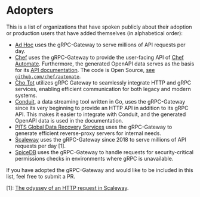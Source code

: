# Adopters

This is a list of organizations that have spoken publicly about their adoption or
production users that have added themselves (in alphabetical order):

- [Ad Hoc](http://adhocteam.us/) uses the gRPC-Gateway to serve millions of
  API requests per day.
- [Chef](https://www.chef.io/) uses the gRPC-Gateway to provide the user-facing
  API of [Chef Automate](https://automate.chef.io/). Furthermore, the generated
  OpenAPI data serves as the basis for its [API documentation](https://automate.chef.io/docs/api/).
  The code is Open Source, [see `github.com/chef/automate`](https://github.com/chef/automate).
- [Cho Tot](https://careers.chotot.com/about-us/) utilizes gRPC Gateway to seamlessly integrate HTTP and gRPC services, enabling efficient communication for both legacy and modern systems.
- [Conduit](https://github.com/ConduitIO/conduit), a data streaming tool written in Go,
  uses the gRPC-Gateway since its very beginning to provide an HTTP API in addition to its gRPC API. 
  This makes it easier to integrate with Conduit, and the generated OpenAPI data is used in the documentation.
- [PITS Global Data Recovery Services](https://www.pitsdatarecovery.net/) uses the gRPC-Gateway to generate efficient reverse-proxy servers for internal needs. 
- [Scaleway](https://www.scaleway.com/en/) uses the gRPC-Gateway since 2018 to
  serve millions of API requests per day [1].
- [SpiceDB](https://github.com/authzed/spicedb) uses the gRPC-Gateway to handle
  requests for security-critical permissions checks in environments where gRPC
  is unavailable.

If you have adopted the gRPC-Gateway and would like to be included in this list,
feel free to submit a PR.

[1]: [The odyssey of an HTTP request in Scaleway](https://www.youtube.com/watch?v=eLxD-zIUraE&feature=youtu.be&t=480).
